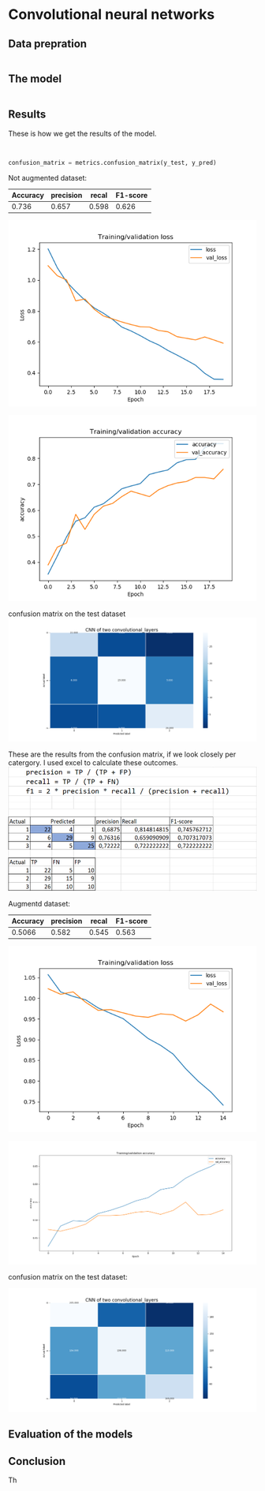 
# Convolutional neural networks



## Data prepration


```python


```
## The model



```python


```

## Results

These is how we get the results of the model. 

```python

````
```

```


``` Python
confusion_matrix = metrics.confusion_matrix(y_test, y_pred)
```

Not augmented dataset:

|Accuracy |precision| recal |F1-score|
|---------|---------|-------|--------|
| 0.736   |0.657    |0.598  |0.626   |


![loss](https://github.com/Hassanyare/Minor_Applied_Data_Science/blob/master/Neural-networks/foto's/training-val-loss.png)

![acc](https://github.com/Hassanyare/Minor_Applied_Data_Science/blob/master/Neural-networks/foto's/training-val-accuracy.png)

confusion matrix on the test dataset
![matrix](https://github.com/Hassanyare/Minor_Applied_Data_Science/blob/master/Neural-networks/foto's/cm-normal-data.png)

These are the results from the confusion matrix, if we look closely per catergory. I used excel to calculate these outcomes.
![predictions-per-class](https://github.com/Hassanyare/Minor_Applied_Data_Science/blob/master/Neural-networks/foto's/predictions.PNG)


Augmentd dataset:

|Accuracy |precision| recal |F1-score|
|---------|---------|-------|--------|
|0.5066   |0.582    |0.545  |0.563   |



![loss](https://github.com/Hassanyare/Minor_Applied_Data_Science/blob/master/fotos/validation-NN/training-val-loss-aug.png)

![acc](https://github.com/Hassanyare/Minor_Applied_Data_Science/blob/master/fotos/validation-NN/training-val-accuracy-aug.png)

confusion matrix on the test dataset:

![matrix](https://github.com/Hassanyare/Minor_Applied_Data_Science/blob/master/fotos/validation-NN/cm-aug.png)

## Evaluation of the models


## Conclusion 

Th